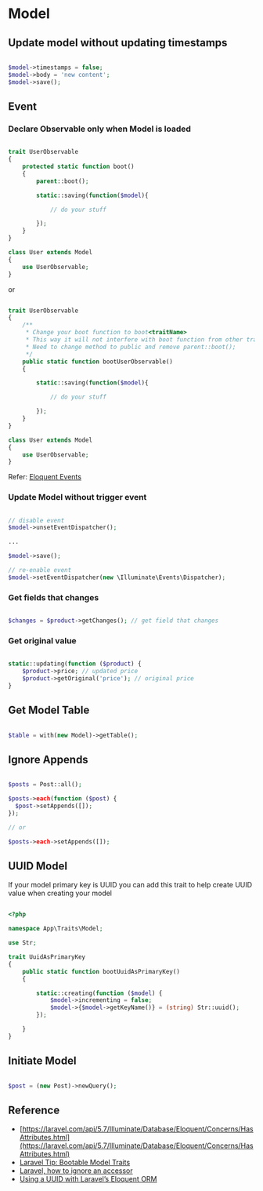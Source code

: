 # Model

## Update model without updating timestamps

```php

$model->timestamps = false;
$model->body = 'new content';
$model->save();

```

## Event

### Declare Observable only when Model is loaded

```php

trait UserObservable
{
    protected static function boot()
    {
        parent::boot();

        static::saving(function($model){

            // do your stuff

        });
    }
}

class User extends Model
{
    use UserObservable;
}

```

or

```php

trait UserObservable
{
    /**
     * Change your boot function to boot<traitName>
     * This way it will not interfere with boot function from other traits
     * Need to change method to public and remove parent::boot();
     */
    public static function bootUserObservable()
    {

        static::saving(function($model){

            // do your stuff

        });
    }
}

class User extends Model
{
    use UserObservable;
}

```

Refer: [Eloquent Events](https://laravel.com/docs/5.6/eloquent#events)

### Update Model without trigger event

```php

// disable event
$model->unsetEventDispatcher();

...

$model->save();

// re-enable event
$model->setEventDispatcher(new \Illuminate\Events\Dispatcher);

```

### Get fields that changes

```php

$changes = $product->getChanges(); // get field that changes

```

### Get original value

```php

static::updating(function ($product) {
    $product->price; // updated price
    $product->getOriginal('price'); // original price
}

```

## Get Model Table

```php

$table = with(new Model)->getTable();


```

## Ignore Appends

```php

$posts = Post::all();

$posts->each(function ($post) {
  $post->setAppends([]);
});

// or

$posts->each->setAppends([]);


```

## UUID Model

If your model primary key is UUID you can add this trait to help create UUID value when creating your model

```php

<?php

namespace App\Traits\Model;

use Str;

trait UuidAsPrimaryKey
{
    public static function bootUuidAsPrimaryKey()
    {

        static::creating(function ($model) {
            $model->incrementing = false;
            $model->{$model->getKeyName()} = (string) Str::uuid();
        });

    }
}

```

## Initiate Model

```php

$post = (new Post)->newQuery();

```

## Reference

* [https://laravel.com/api/5.7/Illuminate/Database/Eloquent/Concerns/HasAttributes.html](https://laravel.com/api/5.7/Illuminate/Database/Eloquent/Concerns/HasAttributes.html)
* [Laravel Tip: Bootable Model Traits](https://tighten.co/blog/laravel-tip-bootable-model-traits)
* [Laravel, how to ignore an accessor](https://stackoverflow.com/questions/28015039/laravel-how-to-ignore-an-accessor)
* [Using a UUID with Laravel’s Eloquent ORM](https://garrettstjohn.com/articles/using-uuid-laravel-eloquent-orm/#comment-1610987696)